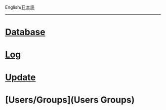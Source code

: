 English/[日本語](https://github.com/aegif/NemakiWare/wiki/%E3%83%A1%E3%83%B3%E3%83%86%E3%83%8A%E3%83%B3%E3%82%B9) 
***
# [Database](Maintenance(Database))
# [Log](https://github.com/aegif/NemakiWare/wiki/Maintenance%28Log%29)
# [Update](Update)
# [Users/Groups](Users Groups)